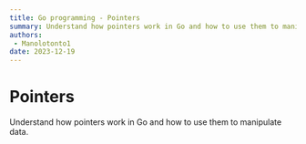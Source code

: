 ```yaml
---
title: Go programming - Pointers
summary: Understand how pointers work in Go and how to use them to manipulate data.
authors:
 - Manolotonto1
date: 2023-12-19
---
```


# Pointers

Understand how pointers work in Go and how to use them to manipulate data.

